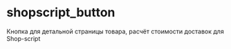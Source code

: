# shopscript_button
Кнопка для детальной страницы товара, расчёт стоимости доставок для Shop-script
